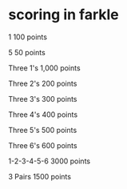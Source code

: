 # scoring in farkle

1
100 points

5
50 points

Three 1's
1,000 points

Three 2's
200 points

Three 3's
300 points

Three 4's
400 points

Three 5's
500 points

Three 6's
600 points

1-2-3-4-5-6
3000 points

3 Pairs
1500 points
